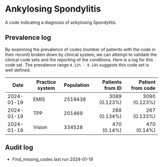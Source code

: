 # Ankylosing Spondylitis

A code indicating a diagnosis of ankylosing Spondylitis.

## Prevalence log

By examining the prevalence of codes (number of patients with the code in their record) broken down by clinical system, we can attempt to validate the clinical code sets and the reporting of the conditions. Here is a log for this code set. The prevalence range `0.12% - 0.14%` suggests this code set is well defined.

| Date       | Practice system | Population | Patients from ID | Patient from code |
| ---------- | --------------- | ---------- | ---------------: | ----------------: |
| 2024-01-19 | EMIS            | 2519438    |    3089 (0.123%) |     3090 (0.123%) |
| 2024-01-19 | TPP             | 201469     |     269 (0.134%) |      267 (0.133%) |
| 2024-01-19 | Vision          | 334528     |      470 (0.14%) |       470 (0.14%) |

## Audit log

- Find_missing_codes last run 2024-01-19
